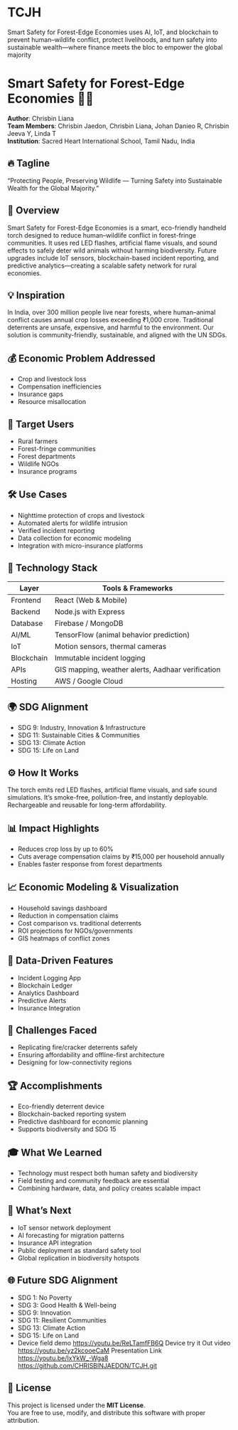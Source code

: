 # TCJH
Smart Safety for Forest-Edge Economies uses AI, IoT, and blockchain to prevent human–wildlife conflict, protect livelihoods, and turn safety into sustainable wealth—where finance meets the bloc to empower the global majority
# Smart Safety for Forest-Edge Economies 🌿🔦

**Author**: Chrisbin Liana  
**Team Members**: Chrisbin Jaedon, Chrisbin Liana, Johan Danieo R, Chrisbin Jeeva Y, Linda T  
**Institution**: Sacred Heart International School, Tamil Nadu, India  

## 🔥 Tagline  
“Protecting People, Preserving Wildlife — Turning Safety into Sustainable Wealth for the Global Majority.”

## 📘 Overview  
Smart Safety for Forest-Edge Economies is a smart, eco-friendly handheld torch designed to reduce human–wildlife conflict in forest-fringe communities. It uses red LED flashes, artificial flame visuals, and sound effects to safely deter wild animals without harming biodiversity. Future upgrades include IoT sensors, blockchain-based incident reporting, and predictive analytics—creating a scalable safety network for rural economies.

## 💡 Inspiration  
In India, over 300 million people live near forests, where human–animal conflict causes annual crop losses exceeding ₹1,000 crore. Traditional deterrents are unsafe, expensive, and harmful to the environment. Our solution is community-friendly, sustainable, and aligned with the UN SDGs.

## 💰 Economic Problem Addressed  
- Crop and livestock loss  
- Compensation inefficiencies  
- Insurance gaps  
- Resource misallocation  

## 🎯 Target Users  
- Rural farmers  
- Forest-fringe communities  
- Forest departments  
- Wildlife NGOs  
- Insurance programs  

## 🛠️ Use Cases  
- Nighttime protection of crops and livestock  
- Automated alerts for wildlife intrusion  
- Verified incident reporting  
- Data collection for economic modeling  
- Integration with micro-insurance platforms  

## 🧪 Technology Stack  
| Layer       | Tools & Frameworks |
|-------------|--------------------|
| Frontend    | React (Web & Mobile) |
| Backend     | Node.js with Express |
| Database    | Firebase / MongoDB |
| AI/ML       | TensorFlow (animal behavior prediction) |
| IoT         | Motion sensors, thermal cameras |
| Blockchain  | Immutable incident logging |
| APIs        | GIS mapping, weather alerts, Aadhaar verification |
| Hosting     | AWS / Google Cloud |

## 🌍 SDG Alignment  
- SDG 9: Industry, Innovation & Infrastructure  
- SDG 11: Sustainable Cities & Communities  
- SDG 13: Climate Action  
- SDG 15: Life on Land  

## ⚙️ How It Works  
The torch emits red LED flashes, artificial flame visuals, and safe sound simulations. It’s smoke-free, pollution-free, and instantly deployable. Rechargeable and reusable for long-term affordability.

## 📊 Impact Highlights  
- Reduces crop loss by up to 60%  
- Cuts average compensation claims by ₹15,000 per household annually  
- Enables faster response from forest departments  

## 📈 Economic Modeling & Visualization  
- Household savings dashboard  
- Reduction in compensation claims  
- Cost comparison vs. traditional deterrents  
- ROI projections for NGOs/governments  
- GIS heatmaps of conflict zones  

## 📲 Data-Driven Features  
- Incident Logging App  
- Blockchain Ledger  
- Analytics Dashboard  
- Predictive Alerts  
- Insurance Integration  

## 🚧 Challenges Faced  
- Replicating fire/cracker deterrents safely  
- Ensuring affordability and offline-first architecture  
- Designing for low-connectivity regions  

## 🏆 Accomplishments  
- Eco-friendly deterrent device  
- Blockchain-backed reporting system  
- Predictive dashboard for economic planning  
- Supports biodiversity and SDG 15  

## 🎓 What We Learned  
- Technology must respect both human safety and biodiversity  
- Field testing and community feedback are essential  
- Combining hardware, data, and policy creates scalable impact  

## 🚀 What’s Next  
- IoT sensor network deployment  
- AI forecasting for migration patterns  
- Insurance API integration  
- Public deployment as standard safety tool  
- Global replication in biodiversity hotspots  

## 🌐 Future SDG Alignment  
- SDG 1: No Poverty  
- SDG 3: Good Health & Well-being  
- SDG 9: Innovation  
- SDG 11: Resilient Communities  
- SDG 13: Climate Action  
- SDG 15: Life on Land
- 
  Device field demo https://youtu.be/ReLTamfFB6Q
  Device try it Out video https://youtu.be/yz2kcooeCaM
  Presentation Link https://youtu.be/IxYkW_-Wga8
 https://github.com/CHRISBINJAEDON/TCJH.git

## 📄 License  
This project is licensed under the **MIT License**.  
You are free to use, modify, and distribute this software with proper attribution.
